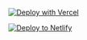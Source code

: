 
[![Deploy with Vercel](https://vercel.com/button)](https://vercel.com/new/clone?repository-url=https%3A%2F%2Fgithub.com%2Fdannytlake%2Fcui-barebones&root-directory=composable-ui&project-name=composable-ui&repository-name=composable-ui&demo-title=Composable%20UI&demo-description=Open%20Source%20React%20Storefront%20for%20Composable%20Commerce&envDescription=Enter%20your%20NEXTAUTH_SECRET.&env=NEXTAUTH_SECRET&envLink=https%3A%2F%2Fnext-auth.js.org%2Fconfiguration%2Foptions%23nextauth_secret)

<a href="https://app.netlify.com/start/deploy?repository=https://github.com/dannytlake/cui-barebones&base=composable-ui#PNPM_FLAGS=--shamefully-hoist"><img src="https://www.netlify.com/img/deploy/button.svg" alt="Deploy to Netlify"></a>
